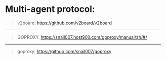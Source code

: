  # Multi-agent protocol:
 > v2board:  https://github.com/v2board/v2board
---
> GOPROXY:  https://snail007.host900.com/goproxy/manual/zh/#/
 ---
> goproxy:  https://github.com/snail007/goproxy

